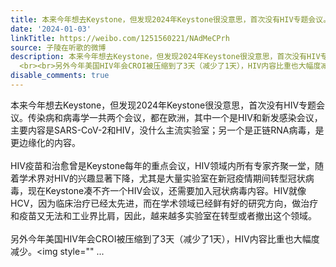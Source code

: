 ```yaml
---
title: 本来今年想去Keystone，但发现2024年Keystone很没意思，首次没有HIV专题会议。传染病和病毒学一共两个会议，都在欧洲，其中一个是HIV和新发感染会议，主要内容是...
date: '2024-01-03'
linkTitle: https://weibo.com/1251560221/NAdMeCPrh
source: 子陵在听歌的微博
description: 本来今年想去Keystone，但发现2024年Keystone很没意思，首次没有HIV专题会议。传染病和病毒学一共两个会议，都在欧洲，其中一个是HIV和新发感染会议，主要内容是SARS-CoV-2和HIV，没什么主流实验室；另一个是正链RNA病毒，是更边缘化的内容。<br><br>HIV疫苗和治愈曾是Keystone每年的重点会议，HIV领域内所有专家齐聚一堂，随着学术界对HIV的兴趣显著下降，尤其是大量实验室在新冠疫情期间转型冠状病毒，现在Keystone凑不齐一个HIV会议，还需要加入冠状病毒内容。HIV就像HCV，因为临床治疗已经太先进，而在学术领域已经鲜有好的研究方向，做治疗和疫苗又无法和工业界比肩，因此，越来越多实验室在转型或者撤出这个领域。
  <br><br>另外今年美国HIV年会CROI被压缩到了3天（减少了1天），HIV内容比重也大幅度减少。<img style="" ...
disable_comments: true
---
```

本来今年想去Keystone，但发现2024年Keystone很没意思，首次没有HIV专题会议。传染病和病毒学一共两个会议，都在欧洲，其中一个是HIV和新发感染会议，主要内容是SARS-CoV-2和HIV，没什么主流实验室；另一个是正链RNA病毒，是更边缘化的内容。<br><br>HIV疫苗和治愈曾是Keystone每年的重点会议，HIV领域内所有专家齐聚一堂，随着学术界对HIV的兴趣显著下降，尤其是大量实验室在新冠疫情期间转型冠状病毒，现在Keystone凑不齐一个HIV会议，还需要加入冠状病毒内容。HIV就像HCV，因为临床治疗已经太先进，而在学术领域已经鲜有好的研究方向，做治疗和疫苗又无法和工业界比肩，因此，越来越多实验室在转型或者撤出这个领域。 <br><br>另外今年美国HIV年会CROI被压缩到了3天（减少了1天），HIV内容比重也大幅度减少。<img style="" ...